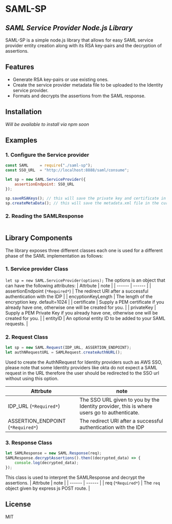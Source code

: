 # SAML-SP
## _SAML Service Provider Node.js Library_
SAML-SP is a simple node.js library that allows for easy SAML service provider entity creation along with its RSA key-pairs and the decryption of assertions.

## Features
- Generate RSA key-pairs or use existing ones.
- Create the service provider metadata file to be uploaded to the Identity service provider.
- Formats and decrypts the assertions from the SAML response.
## Installation
_Will be available to install via npm soon_

## Examples
### 1. Configure the Service provider ###

```js
const SAML     = require("./saml-sp");
const SSO_URL  = "http://localhost:8888/saml/consume";

let sp = new SAML.ServiceProvider({
    assertionEndpoint: SSO_URL
});

sp.saveRSAKeys(); // this will save the private key and certificate in the current directory
sp.createMetaData(); // this will save the metadata.xml file in the current directory
```

### 2. Reading the SAMLResponse ###

```js

```
## Library Components
The library exposes three different classes each one is used for a different phase of the SAML implementation as follows:
### 1. Service provider Class ###
```let sp = new SAML.ServiceProvider(options);```
The options is an object that can have the following attributes:
| Attrbute | note |
| ------ | ------ |
| assertionEndpoint (```*Required*```) | The redirect URI after a successful authentication with the IDP |
| encyptionKeyLength | The length of the encryption key. default=1024 |
| certificate | Supply a PEM certificate if you already have one, otherwise one will be created for you. |
| privateKey | Supply a PEM Private Key if you already have one, otherwise one will be created for you. |
| entityID | An optional entity ID to be added to your SAML requests. |

### 2. Request Class ###
```js
let sp = new SAML.Request(IDP_URL, ASSERTION_ENDPOINT);
let authNRequestURL = SAMLRequest.createAuthNURL();
```
Used to create the AuthNRequest for Identity providers such as AWS SSO, please note that some Identity providers like okta do not expect a SAML request in the URL therefore the user should be redirected to the SSO url without using this option.

| Attrbute | note |
| ------ | ------ |
| IDP_URL (```*Required*```) | The SSO URL given to you by the Identity provider, this is where users go to authenticate. |
| ASSERTION_ENDPOINT (```*Required*```) | The redirect URI after a successful authentication with the IDP |

### 3. Response Class ###
```js
let SAMLResponse = new SAML.Response(req);
SAMLResponse.decryptAssertions().then((decrypted_data) => {
    console.log(decrypted_data);
});
```
This class is used to interpret the SAMLResponse and decrypt the assertions.
| Attrbute | note |
| ------ | ------ |
| req (```*Required*```) | The ```req``` object given by express js POST route. |

## License
MIT

